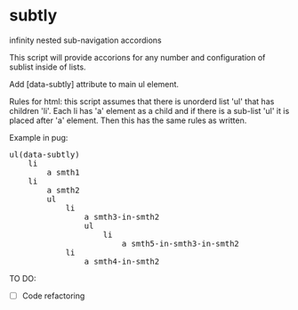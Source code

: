 # subtly
infinity nested sub-navigation accordions

This script will provide accorions for any number and configuration of sublist inside of lists.

Add [data-subtly] attribute to main ul element.

Rules for html: this script assumes that there is unorderd list 'ul' that has children 'li'. Each li has 'a' element as a child and if there is a sub-list 'ul' it is placed after 'a' element. Then this has the same rules as written.

Example in pug:

<pre>
ul(data-subtly)
    li
        a smth1
    li
        a smth2
        ul
            li 
                a smth3-in-smth2
                ul
                    li
                        a smth5-in-smth3-in-smth2
            li
                a smth4-in-smth2
</pre>



TO DO:
- [ ] Code refactoring
